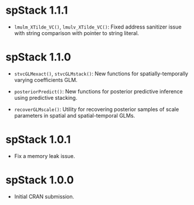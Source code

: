 # spStack 1.1.1

* `lmulm_XTilde_VC()`, `lmulv_XTilde_VC()`: Fixed address sanitizer issue with string comparison with pointer to string literal.

# spStack 1.1.0

* `stvcGLMexact()`, `stvcGLMstack()`: New functions for spatially-temporally varying coefficients GLM.

* `posteriorPredict()`: New functions for posterior predictive inference using predictive stacking.

* `recoverGLMscale()`: Utility for recovering posterior samples of scale parameters in spatial and spatial-temporal GLMs.

# spStack 1.0.1

* Fix a memory leak issue.

# spStack 1.0.0

* Initial CRAN submission.
